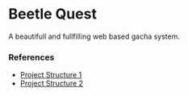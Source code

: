 # Beetle Quest

A beautifull and fullfilling web based gacha system.

### References

-   [Project Structure 1](https://betterprogramming.pub/how-are-you-structuring-your-go-microservices-a355d6293932)
-   [Project Structure 2](https://gochronicles.com/project-structure/)

